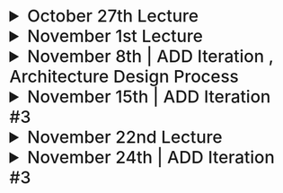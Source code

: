 
<details>
  <summary style="font-size: 30px; font-weight: 500; cursor: pointer;">October 27th Lecture</summary>

*Natural Language Scenario*:
- Trying to get a better sense of Quality Components

*In FCAPS* they talk about Quality Attributes with N.L.

**Exam Question Hint**

Take this Description, and move it into a Quality Attribute Scenario
*(Source, Stimulus, Artifact, Environment Response, Response Measure)*


*Architecture* Is more influenced by Quality Attributes

### Utility Tree:

![ut](../static/SD_ut.png)

- 2nd Column : Seperating Q.A Attributes more specifically
- 3rd Column : (Priority, Technical Risk)
    - Priority of Q.A *(important or not)*
    - Technical Risk; can we develop this !?

**(H,H)** Is the ones you need to address first always, *High Priority, High Risk*

**Utility Tree : ASR**
Core Functionality of LMS System for EX: *Content Distribution for Students & Teachers*

*Q.A Scenario* Which gives you a bit of an insight on the *(Source, Stimulus, Artifact, Environment Response, Response Measure)*

---

**QAW** vs **Utility Tree**

- Different, but same goal "Listing and Prioritizing the most Important Quality Attributes"

---

### Integrability General Scenario:

![ut](../static/SD_ugs.png)
![ut2](../static/SD_ugs2.png)

---

**Package Diagram**
- Use Dependency 
- Can have 1 layer with many different seperations

--- 

*Hint | SD 5*:

Highlighting the Natural Language:

**Identify Different Attributes**

Quality Attribute table | Source | Stimulus | Artifcat | Response & Measure

*Modifiability*, *Interop*, etc... *Reliability*


</details>


<details>
  <summary style="font-size: 30px; font-weight: 500; cursor: pointer;">November 1st Lecture</summary>


**ADD Iteration 1:** Due Nov. 12

- Question on the Example
- Design Process that covers overview of Design


**ADD Iteration 2:**

- ???

--- 

**Layer Architecture**

- Layers seperate dependencies

## **Reference Architecture**

- Refference model, mapped onto an Architectural Pattern
- *Blueprint:* 

**WEB Reference Architecture Example**
- Distributed Client/Server Architecture

![Web Ref](../static/SD_web_ref.png)

**Presentation Layer**
- Here it's in the backend, similar to Django filling out *Template HTML* JINJA

**Web Frameworks**:
- Emphasize the Business Layer, as the Developer will be modifying this alot, for their SaaS app or wtv.


Isn't an Implementation !!!!

**Cross Cutting**
- Security *(On The business side, On the Data side)*
- Communication *(Comms across layers)*

---

**Rich Client Applications Reference Architecture**
- For example, Gaming, where the entire game is on 1 machine
- No Deployment *(Like no browser)*

![Web Ref](../static/SD_web_ref_2.png)

---

**Rich Internet Applications Reference Architecture**
- JavaScript & XML *(AJAX)*


![Web Ref](../static/SD_web_ref_3.png)

- **Plugin**: has business logic
- **Caching**: Permanency, Isolated files *(Outside the browser)* 

#### Limitations with RIA
  - Loading time is non-negligible
  - Access to local ressources can be limited


---

## Application Frameworks

- Re-usable software element to produce specific App
- Based on Patterns, Tactics
- Domain Specific *(Web, Game, Desktop App)*
- Increases productivity of Programmers *(Don't need to implement from scratch)*

**Static Web Rendering**

![Web Ref](../static/SD_web_ref_4.png)


**Dynamic Web Servers**
Like DJANGO
- Templating Language *(JINJA)*

![Web Ref 5](../static/SD_web_ref_5.png)

---

![Web Ref 6](../static/SD_web_ref_6.png)

--- 

**DJANGO**
- You don't need to deal with Cross-Cutting, WE GOT IT
- Just do the Business Logic
- Debugging is hard, as you're working at quite a High Level of Abstraction
- ORM *(Abstraction layer for DB)*

- "Batteries Included" Philosophy
- Completeness, Versatility, Security, Scalability, 
Maintainability, Portability

![Web Ref 7](../static/SD_web_ref_7.png)

- Django: VIEW for every URL
- Data Driven Framework

**Hint**: Which package does all Logic?


URLS.py

![Web Ref 8](../static/SD_web_ref_8.png)

path('catalog/') ROUTING

VIEWS.py

![Web Ref 9](../static/SD_web_ref_9.png)

**request** can be broken down, to get req. parameters
For example `/book/1` , DJANGO can decode that with `HTTPRequest` obj to have `request.id`

MODELS.py

![Web Ref 10](../static/SD_web_ref_10.png)

---

Querying from VIEWS.py

![Web Ref 11](../static/SD_web_ref_11.png)

Rendering of Data, "The template has access to a list variable called *youngest_teams* that is contained in the context
variable inside the render() function."

![Web Ref 12](../static/SD_web_ref_12.png)


**Django also includes:**

- HTML Forms: to collect data for processing on the
server.
- User authentication:
- Caching: to improve the performance of accessing the
HTML pages.
- Administration: provides admin pages to create, edit,
and view data models.
- Serializing data: can serve data as XML or JSON. Good
for creating a Web service as opposed to Web application.

---

**Web Service**
API based, Service application provides service to other Applications

**Web Applications**
Actual Web Application that serves content to Client

</details>

<details>
  <summary style="font-size: 30px; font-weight: 500; cursor: pointer;">November 8th | ADD Iteration , Architecture Design Process
</summary>

## **ADD Iteration 1**:
    - Deliverable 2; 

*First Deliverable:* Design Objectives, Quality Attributes, Constraints, Concerns

# **ADD Step 1**:
- Look at my Inputs, why are we building this Design
- Primary Function Requirements
- Prioritize Quality Attributes *(Pick the Highest Priority Values, Utility Tree)*
    - Pick the ones that are `H / H`

# **ADD Step 2**
- Establishing a goal for the Iteration is
important as it is used to decide what drivers
are important for this Iteration.

- **Iteration 1** Establising an Overall System Structure
- **Iteration 2** Identifying Structures to Support Primary Functionality
- **Iteration 2** Addressing Quality Attribute Scenarios

# **ADD Steps 3-5**

---

What Occurs when we go thru this?

![SD_8_1](../static/SD_8_1.png)

- Don't re-invent the Wheel!

**Deployment Patterns**
Guide deployment of Reference Architectures

- 2,3,4 or N-Tier Deployment
- Load Balanced Cluster
- Failover Cluster
- Private/Public Cloud
- Etc...

**Tactics** (Revisited)

![SD_8_2](../static/SD_8_2.png)

![SD_8_3](../static/SD_8_3.png)

**Frameworks & their Concerns**

![SD_8_4](../static/SD_8_4.png)

**Design Concepts, Pros and Cons**

![SD_8_5](../static/SD_8_5.png)

![SD_8_5](../static/SD_8_6.png)

- Justify what I'm covering *(Covering Use Case #1)*
    - Decision Addressing Functionality of System

![SD_8_7](../static/SD_8_7.png)

---

# **ADD Step 6**
- UML Diagrams, Refference Architecture
- Sketch Views, and Record Design Decisions


**Usually the Software Architect's Job**
![SD_8_7](../static/SD_8_8.png)

- Minimal Design Documentation
    - Choosing why you did something
    - Initial Interface Specification
        - From Sequence Diagrams / Swimlane

---

## Example (FCAPS)

#### Logical View Example

![SD_8_9](../static/SD_8_9.png)
**Layered Architecture**

#### Deployment View

![SD_8_10](../static/SD_8_10.png)

#### External Interface
- External interfaces include interfaces from other systems that are required by the system that you are developing and interfaces that are provided by your system to other systems.


![SD_8_11](../static/SD_8_11.png)

#### Internal Interfaces

![SD_8_12](../static/SD_8_12.png)

- Get's Components & Interfaces from it, very powerful for System Design

**Common Issue**: Elements "pop-up" in the sequence diagram that isn't in the Architecture.

![SD_8_13](../static/SD_8_13.png)

---

#### Add Step 7.

Recording & Addressing Design Decisions

![SD_8_14](../static/SD_8_14.png)
- Trying to Use Concurrency for general System
- Message Queue

![SD_8_15](../static/SD_8_15.png)

![SD_8_15](../static/SD_8_18.png)

**Frameworks** VS **Reference Architecture**

Framework is a Tool, Code, you can build off of it.
Ref. Arch is a Architectural Structure to maybe follow.
---

#### Use Kanban
![SD_8_15](../static/SD_8_156.png)

**How Addressed** Are these Q.A Scenarioes, Notice that the High Priority ones are being **ADDRESSED FIRST**

![SD_8_15](../static/SD_8_17.png)

We're building something from Scratch, maybe you'll do an Iteration on a pre-designed architecutre... and do like Iteration 3 off the bat.

- Mitigation of Technical Risks, coming back to Kanban Board

**Prototype**
- Understand Concept of Product
- Monolithic System

- Learn something about the Product you're building, Testing & Trials

</details>


<details>
  <summary style="font-size: 30px; font-weight: 500; cursor: pointer;">November 15th | ADD Iteration #3
</summary>

**FCAPS Example has Active Redundancy | ADD 3 Discussion**:
- *Address all your Quality Attributes as much as possible*
- Important we've got a Process in place for the Software Design, so we're achieving Quality Attributes & Constraints

#### Exercise #7 | ADD #1 Review

- Constraints & Quality Attributes, usually given
- ADD #1, come up with a general Refference Architecture you want to use

-ADD #2, Breaks down the components within the Reference Architecture

![](../static/SD_a1a.png)

*Understand what's External, and what's Internal*

*Hardware is External, Payment Service is outside, POS Terminal is outside* My system is strictly the **Cash Register**

- These External components will eventually have internal modules interfacing outwards!

- ADD #1, Looks at the Large High-level Architecture
  - Step 4. Decisions
  - Step 5. Instanciations *(What am I gonna do with my Decision, how will I Make it Happen?)*
    - Instanciation generally becomes a tactic

- Step 6. What LISCANO looks for !!
  - Based on the Reference Architecture *(Rich Client in this case)* 
  - Added & Removed Modules that are required for our Application *(Cash Register)*
  - Use a common Reference Architecture

![](../static/SD_a2a.png)

- Upon implementations, these High-Abstraction Layers dissapear, like no such thing as a Presentation Layer.

![](../static/SD_a3a.png)

For Elements that aren't "Generic" to the Refference Architecture, add them into a table.

---

#### ADD Iteration #2

- ALWAYS Address one Quality Attribute at a Time!


- **Domain Model**:
  - What are the key classes that need to be defined for an Application? Extracting classes and Actors from Natural Language. *(Car rental site... well we need a Model of a "car" which we can rent off)*

  - **Ignore Domain Model** Until the time for Implementation arrises. 

  - **Domain Analysis** Is still Needed!  Go thru use-cases and extract elements: for EX8
      - Session, Is it a Domain Component? or Domain Entity?
      - Product is a Domain Entity
      - Barcode Scanner (Domain Component) *Interface to Barcode scanner hardware*
      - Display (Domain Component) *Interface to display of Presentation Layer*

  - Anything that's decided to be a **Domain Component** Will be put into the Diagram *Logical Architecure Diagram*

    - What are Domain Specific Things you need in your system
    - The Product **Domain Entity** is a part of these Domain components, so you need to go from this Domain Analysis to an Architecture *Sketch* which uses these!  
      - Dependencies, for example a Controller is the centralized dependency module, it depends on everything to control it.

  **TABLE: Element | Domain Component | Domain Entity**

    - EX8: Added a Local Storage Database, and Session DB

  **Fcaps** Gets Domain Analysis, then defines Domain Components, then adds those into the Layers

  **Grading Quality | By liscano**
  - Consistency of Components between Diagrams
    - Consistent Interfaces 

</details>

<details>
  <summary style="font-size: 30px; font-weight: 500; cursor: pointer;">November 22nd Lecture</summary>

**Reference Architectures**
- Also cover Deployment Patterns
- Banking System uses one of these aswell!

**STUDY THE DESIGN CONCEPT CATALOG**
  - Know Deployment Diagrams
  - Know Tactics


---

### Banking System Docx Exam Questions

</details>


<details>
  <summary style="font-size: 30px; font-weight: 500; cursor: pointer;">
  November 24th | ADD Iteration #3
  </summary>

  ADD #3, finally trying to resolve some Quality Attributes *(Focusing on Quality Attribute)*
  - Question is: *Does this Affect my Architecture?*


  **EX 9** has a different sollution, as the Use Case isn't exactly the same...

  Part of the challenge is:
  - Having a background *(Technical Background)* 


  **Spring Security**
  - Access Control Management *(controlled access to company resources, and audit user and device access across their IT infrastructure. ‍)*
  - Single Sign-on Abilites 
  - Secure Logging *(Aspects in Spring, Design Concept, at any point a secure logger is available to capture Logging)*

  **EX9 | Business Use Case:**
  - Logging System, here you can use an Ad-Hoc Logging System, or Spring's built-in one, which is encapsulated in the Spring Boot

---

**Important for Exam:**
- Final Project Deliverables
- Assignment EX9 coming up

---

What is Architectural Analysis:

*"I believe" Isn't good enough*
- Still need to go back, and address the decisions you've made



### Whilst looking at the System as a whole.... consider:

#### **The four C's**
- **Completeness**
  - *Internal & External Goals, captured all requirements?*
  - *Have all elements been modeled in the notation?*
  - *Have all design decisions been justified?*
- **Consistency**
  - *Views are consistent with eachother* 
  - *Consistent Behaviors, Interfaces, Framework Usage*
  - *Dynamically adaptable architectures*
  - **Interface:** Name, Parameter, All Interfaces doing similar things returning the right type
- **Compatilibity**
  - External Property of an Architectural Model *(Style, Arch. Standard)
  - **Example** Event-based design? Yes, game system with *Event Bus* 
- **Correctness**
  - Property that the System Model, is realized compared to *System Requirements*
    - Last part of **ADD 3** does this, *Did I meet Use Case X Fully?* 


#### Modelling Data Exchange

...

---

### Analysis Options & Techniques for Software Systems


#### Tactics-Based Analysis
- Take tactics, create questions


What Liscano looks for in ATAM
- Process!!!!1




</details>
